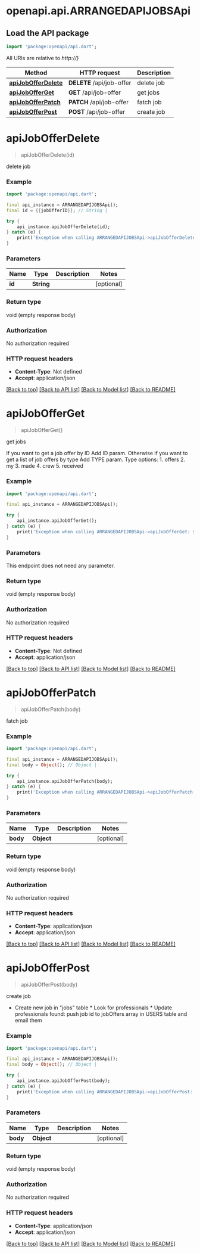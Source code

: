 # openapi.api.ARRANGEDAPIJOBSApi

## Load the API package
```dart
import 'package:openapi/api.dart';
```

All URIs are relative to *http://}*

Method | HTTP request | Description
------------- | ------------- | -------------
[**apiJobOfferDelete**](ARRANGEDAPIJOBSApi.md#apijobofferdelete) | **DELETE** /api/job-offer | delete job
[**apiJobOfferGet**](ARRANGEDAPIJOBSApi.md#apijobofferget) | **GET** /api/job-offer | get jobs
[**apiJobOfferPatch**](ARRANGEDAPIJOBSApi.md#apijobofferpatch) | **PATCH** /api/job-offer | fatch job
[**apiJobOfferPost**](ARRANGEDAPIJOBSApi.md#apijobofferpost) | **POST** /api/job-offer | create job


# **apiJobOfferDelete**
> apiJobOfferDelete(id)

delete job

### Example
```dart
import 'package:openapi/api.dart';

final api_instance = ARRANGEDAPIJOBSApi();
final id = {{jobOfferID}}; // String | 

try {
    api_instance.apiJobOfferDelete(id);
} catch (e) {
    print('Exception when calling ARRANGEDAPIJOBSApi->apiJobOfferDelete: $e\n');
}
```

### Parameters

Name | Type | Description  | Notes
------------- | ------------- | ------------- | -------------
 **id** | **String**|  | [optional] 

### Return type

void (empty response body)

### Authorization

No authorization required

### HTTP request headers

 - **Content-Type**: Not defined
 - **Accept**: application/json

[[Back to top]](#) [[Back to API list]](../README.md#documentation-for-api-endpoints) [[Back to Model list]](../README.md#documentation-for-models) [[Back to README]](../README.md)

# **apiJobOfferGet**
> apiJobOfferGet()

get jobs

If you want to get a job offer by ID Add ID param.   Otherwise if you want to get a list of job offers by type Add TYPE param.    Type options:  1.  offers 2.  my 3.  made 4.  crew 5.  received

### Example
```dart
import 'package:openapi/api.dart';

final api_instance = ARRANGEDAPIJOBSApi();

try {
    api_instance.apiJobOfferGet();
} catch (e) {
    print('Exception when calling ARRANGEDAPIJOBSApi->apiJobOfferGet: $e\n');
}
```

### Parameters
This endpoint does not need any parameter.

### Return type

void (empty response body)

### Authorization

No authorization required

### HTTP request headers

 - **Content-Type**: Not defined
 - **Accept**: application/json

[[Back to top]](#) [[Back to API list]](../README.md#documentation-for-api-endpoints) [[Back to Model list]](../README.md#documentation-for-models) [[Back to README]](../README.md)

# **apiJobOfferPatch**
> apiJobOfferPatch(body)

fatch job

### Example
```dart
import 'package:openapi/api.dart';

final api_instance = ARRANGEDAPIJOBSApi();
final body = Object(); // Object | 

try {
    api_instance.apiJobOfferPatch(body);
} catch (e) {
    print('Exception when calling ARRANGEDAPIJOBSApi->apiJobOfferPatch: $e\n');
}
```

### Parameters

Name | Type | Description  | Notes
------------- | ------------- | ------------- | -------------
 **body** | **Object**|  | [optional] 

### Return type

void (empty response body)

### Authorization

No authorization required

### HTTP request headers

 - **Content-Type**: application/json
 - **Accept**: application/json

[[Back to top]](#) [[Back to API list]](../README.md#documentation-for-api-endpoints) [[Back to Model list]](../README.md#documentation-for-models) [[Back to README]](../README.md)

# **apiJobOfferPost**
> apiJobOfferPost(body)

create job

*   Create new job in \"jobs\" table *   Look for professionals *   Update professionals found: push job id to jobOffers array in USERS table and email them

### Example
```dart
import 'package:openapi/api.dart';

final api_instance = ARRANGEDAPIJOBSApi();
final body = Object(); // Object | 

try {
    api_instance.apiJobOfferPost(body);
} catch (e) {
    print('Exception when calling ARRANGEDAPIJOBSApi->apiJobOfferPost: $e\n');
}
```

### Parameters

Name | Type | Description  | Notes
------------- | ------------- | ------------- | -------------
 **body** | **Object**|  | [optional] 

### Return type

void (empty response body)

### Authorization

No authorization required

### HTTP request headers

 - **Content-Type**: application/json
 - **Accept**: application/json

[[Back to top]](#) [[Back to API list]](../README.md#documentation-for-api-endpoints) [[Back to Model list]](../README.md#documentation-for-models) [[Back to README]](../README.md)

